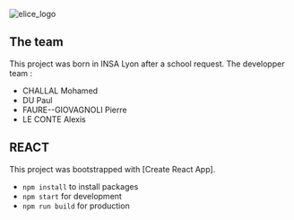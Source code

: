 ![elice_logo](https://raw.githubusercontent.com/PierreFG/elice/master/src/img/text_logo.png)

## The team

This project was born in INSA Lyon after a school request. The developper team :
* CHALLAL Mohamed
* DU Paul
* FAURE--GIOVAGNOLI Pierre
* LE CONTE Alexis

## REACT

This project was bootstrapped with [Create React App].
* `npm install` to install packages
* `npm start` for development
* `npm run build` for production
